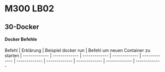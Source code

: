 # M300 LB02

## 30-Docker
#### Docker Befehle

Befehl | Erklärung | Beispiel
docker run | Befehl um neuen Container zu starten | -------------
| ------------- | ------------- | -------------
| ------------- | ------------- | -------------
| ------------- | ------------- | -------------